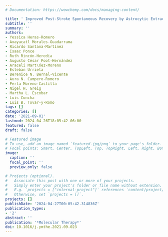 ```yaml
---
# Documentation: https://wowchemy.com/docs/managing-content/

title: ' Improved Post-Stroke Spontaneous Recovery by Astrocytic Extracellular Vesicles '
subtitle: ''
summary: ''
authors:
- Yessica Heras-Romero
- Axayacatl Morales-Guadarrama
- Ricardo Santana-Martínez
- Isaac Ponce
- Ruth Rincón-Heredia
- Augusto César Poot-Hernández
- Araceli Mart\ńez-Moreno
- Esteban Urrieta
- Berenice N. Bernal-Vicente
- Aura N. Campero-Romero
- Perla Moreno-Castilla
- Nigel H. Greig
- Martha L. Escobar
- Luis Concha
- Luis B. Tovar-y-Romo
tags: []
categories: []
date: '2021-09-01'
lastmod: 2024-04-26T18:05:42-06:00
featured: false
draft: false

# Featured image
# To use, add an image named `featured.jpg/png` to your page's folder.
# Focal points: Smart, Center, TopLeft, Top, TopRight, Left, Right, BottomLeft, Bottom, BottomRight.
image:
  caption: ''
  focal_point: ''
  preview_only: false

# Projects (optional).
#   Associate this post with one or more of your projects.
#   Simply enter your project's folder or file name without extension.
#   E.g. `projects = ["internal-project"]` references `content/project/deep-learning/index.md`.
#   Otherwise, set `projects = []`.
projects: []
publishDate: '2024-04-27T00:05:42.314836Z'
publication_types:
- '2'
abstract: ''
publication: '*Molecular Therapy*'
doi: 10.1016/j.ymthe.2021.09.023
---
```

